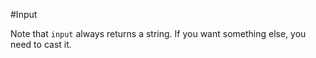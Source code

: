 #Input

Note that `input` always returns a string.  If you want something else, you need to cast it.
